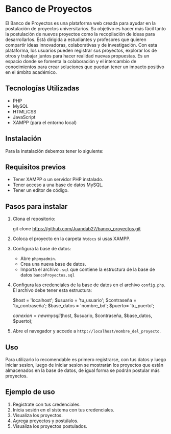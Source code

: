 # Banco de Proyectos

El Banco de Proyectos es una plataforma web creada para ayudar en la postulación de proyectos universitarios. Su objetivo es hacer más fácil tanto la postulación de nuevos proyectos como la recopilación de ideas para desarrollarlos. Está dirigida a estudiantes y profesores que quieren compartir ideas innovadoras, colaborativas y de investigación. Con esta plataforma, los usuarios pueden registrar sus proyectos, explorar los de otros y trabajar juntos para hacer realidad nuevas propuestas. Es un espacio donde se fomenta la colaboración y el intercambio de conocimientos para crear soluciones que puedan tener un impacto positivo en el ámbito académico.

## Tecnologías Utilizadas

- PHP
- MySQL
- HTML/CSS
- JavaScript
- XAMPP (para el entorno local)

## Instalación

Para la instalación debemos tener lo siguiente:

## Requisitos previos

- Tener XAMPP o un servidor PHP instalado.
- Tener acceso a una base de datos MySQL.
- Tener un editor de código.

## Pasos para instalar

1. Clona el repositorio:
    
    git clone https://github.com/Juandab27/banco_proyectos.git
    

2. Coloca el proyecto en la carpeta `htdocs` si usas XAMPP.

3. Configura la base de datos:
   - Abre `phpmyadmin`.
   - Crea una nueva base de datos.
   - Importa el archivo `.sql` que contiene la estructura de la base de datos `bancoProyectos.sql`

4. Configura las credenciales de la base de datos en el archivo `config.php`.
El archivo debe tener esta estructura:
    
    $host = 'localhost';
    $usuario = 'tu_usuario'; 
    $contraseña = 'tu_contraseña'; 
    $base_datos = 'nombre_bd';
    $puerto= 'tu_puerto';

    $conexion = new mysqli($host, $usuario, $contraseña, $base_datos, $puerto);

5. Abre el navegador y accede a `http://localhost/nombre_del_proyecto`.

## Uso

Para utilizarlo lo recomendable es primero registrarse, con tus datos y luego iniciar sesion, luego de iniciar sesion se mostrarán los proyectos que están almacenados en la base de datos, de igual forma se podrán postular más proyectos.

## Ejemplo de uso

1. Registrate con tus credenciales.
2. Inicia sesión en el sistema con tus credenciales.
3. Visualiza los proyectos.
4. Agrega proyectos y postúlalos.
5. Visualiza los proyectos postulados.
